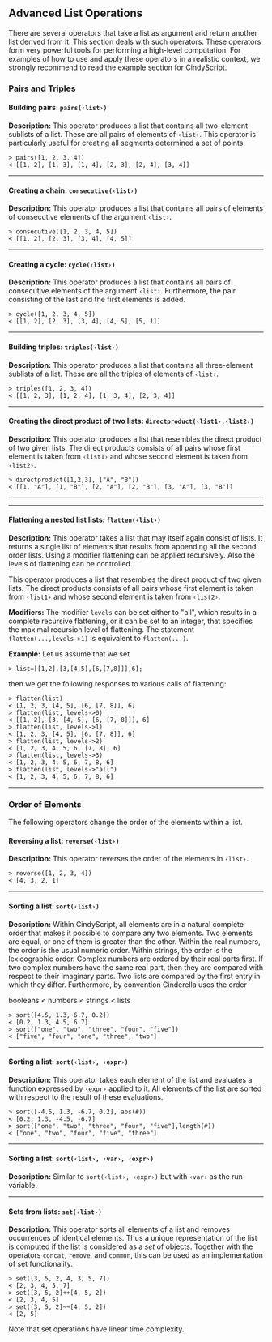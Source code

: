 ##  Advanced List Operations

There are several operators that take a list as argument and return another list derived from it.
This section deals with such operators.
These operators form very powerful tools for performing a high-level computation.
For examples of how to use and apply these operators in a realistic context, we strongly recommend to read the example section for CindyScript.

###  Pairs and Triples

#### Building pairs: `pairs(‹list›)`

**Description:**
This operator produces a list that contains all two-element sublists of a list.
These are all pairs of elements of `‹list›`.
This operator is particularly useful for creating all segments determined a set of points.

    > pairs([1, 2, 3, 4])
    < [[1, 2], [1, 3], [1, 4], [2, 3], [2, 4], [3, 4]]

------

#### Creating a chain: `consecutive(‹list›)`

**Description:**
This operator produces a list that contains all pairs of elements of consecutive elements of the argument `‹list›`.

    > consecutive([1, 2, 3, 4, 5])
    < [[1, 2], [2, 3], [3, 4], [4, 5]]

------

#### Creating a cycle: `cycle(‹list›)`

**Description:**
This operator produces a list that contains all pairs of consecutive elements of the argument `‹list›`.
Furthermore, the pair consisting of the last and the first elements is added.

    > cycle([1, 2, 3, 4, 5])
    < [[1, 2], [2, 3], [3, 4], [4, 5], [5, 1]]

------

#### Building triples: `triples(‹list›)`

**Description:**
This operator produces a list that contains all three-element sublists of a list.
These are all the triples of elements of `‹list›`.

    > triples([1, 2, 3, 4])
    < [[1, 2, 3], [1, 2, 4], [1, 3, 4], [2, 3, 4]]

------

#### Creating the direct product of two lists: `directproduct(‹list1›,‹list2›)`

**Description:**
This operator produces a list that resembles the direct product of two given lists.
The direct products consists of all pairs whose first element is taken from `‹list1›` and whose second element is taken from `‹list2›`.

    > directproduct([1,2,3], ["A", "B"])
    < [[1, "A"], [1, "B"], [2, "A"], [2, "B"], [3, "A"], [3, "B"]]

------

------

#### Flattening a nested list lists: `flatten(‹list›)`

**Description:**
This operator takes a list that may itself again consist of lists.
It returns a single list of elements that results from appending all the second order lists.
Using a modifier flattening can be applied recursively.
Also the levels of flattening can be controlled.

This operator produces a list that resembles the direct product of two given lists.
The direct products consists of all pairs whose first element is taken from `‹list1›` and whose second element is taken from `‹list2›`.

**Modifiers:**
The modifier `levels` can be set either to "all", which results in a complete recursive flattening, or it can be set to an integer, that specifies the maximal recursion level of flattening.
The statement `flatten(...,levels->1)` is equivalent to `flatten(...)`.

**Example:**
Let us assume that we set

    > list=[[1,2],[3,[4,5],[6,[7,8]]],6];

then we get the following responses to various calls of flattening:

    > flatten(list)
    < [1, 2, 3, [4, 5], [6, [7, 8]], 6]
    > flatten(list, levels->0)
    < [[1, 2], [3, [4, 5], [6, [7, 8]]], 6]
    > flatten(list, levels->1)
    < [1, 2, 3, [4, 5], [6, [7, 8]], 6]
    > flatten(list, levels->2)
    < [1, 2, 3, 4, 5, 6, [7, 8], 6]
    > flatten(list, levels->3)
    < [1, 2, 3, 4, 5, 6, 7, 8, 6]
    > flatten(list, levels->"all")
    < [1, 2, 3, 4, 5, 6, 7, 8, 6]

------

###  Order of Elements

The following operators change the order of the elements within a list.

#### Reversing a list: `reverse(‹list›)`

**Description:**
This operator reverses the order of the elements in `‹list›`.

    > reverse([1, 2, 3, 4])
    < [4, 3, 2, 1]

------

#### Sorting a list: `sort(‹list›)`

**Description:**
Within CindyScript, all elements are in a natural complete order that makes it possible to compare any two elements.
Two elements are equal, or one of them is greater than the other.
Within the real numbers, the order is the usual numeric order.
Within strings, the order is the lexicographic order.
Complex numbers are ordered by their real parts first.
If two complex numbers have the same real part, then they are compared with respect to their imaginary parts.
Two lists are compared by the first entry in which they differ.
Furthermore, by convention Cinderella uses the order

booleans &lt; numbers &lt; strings &lt; lists

    > sort([4.5, 1.3, 6.7, 0.2])
    < [0.2, 1.3, 4.5, 6.7]
    > sort(["one", "two", "three", "four", "five"])
    < ["five", "four", "one", "three", "two"]

------

#### Sorting a list: `sort(‹list›, ‹expr›)`

**Description:**
This operator takes each element of the list and evaluates a function expressed by `‹expr›` applied to it.
All elements of the list are sorted with respect to the result of these evaluations.

    > sort([-4.5, 1.3, -6.7, 0.2], abs(#))
    < [0.2, 1.3, -4.5, -6.7]
    > sort(["one", "two", "three", "four", "five"],length(#))
    < ["one", "two", "four", "five", "three"]

------

#### Sorting a list: `sort(‹list›, ‹var›, ‹expr›)`

**Description:**
Similar to `sort(‹list›, ‹expr›)` but with `‹var›` as the run variable.

------

#### Sets from lists: `set(‹list›)`

**Description:**
This operator sorts all elements of a list and removes occurrences of identical elements.
Thus a unique representation of the list is computed if the list is considered as a *set* of objects.
Together with the operators `concat`, `remove`, and `common`, this can be used as an implementation of set functionality.

    > set([3, 5, 2, 4, 3, 5, 7])
    < [2, 3, 4, 5, 7]
    > set([3, 5, 2]++[4, 5, 2])
    < [2, 3, 4, 5]
    > set([3, 5, 2]~~[4, 5, 2])
    < [2, 5]

Note that set operations have linear time complexity.
